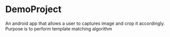 # DemoProject
An android app that allows a user to captures image and crop it accordingly. Purpose is to perform template matching algorithm
